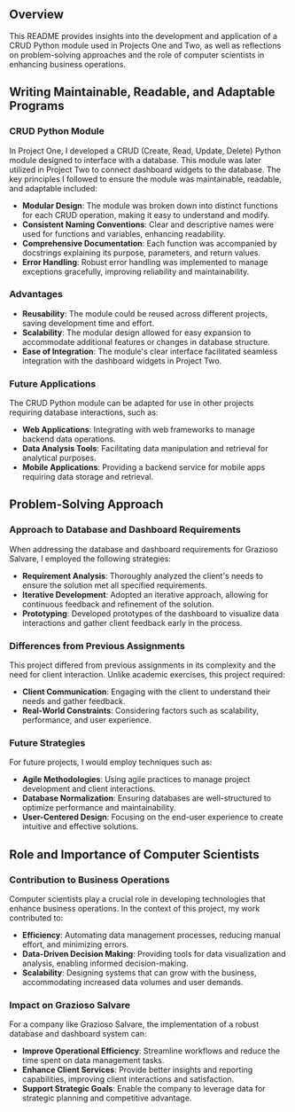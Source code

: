 ## Overview

This README provides insights into the development and application of a CRUD Python module used in Projects One and Two, as well as reflections on problem-solving approaches and the role of computer scientists in enhancing business operations.

## Writing Maintainable, Readable, and Adaptable Programs

### CRUD Python Module

In Project One, I developed a CRUD (Create, Read, Update, Delete) Python module designed to interface with a database. This module was later utilized in Project Two to connect dashboard widgets to the database. The key principles I followed to ensure the module was maintainable, readable, and adaptable included:

- **Modular Design**: The module was broken down into distinct functions for each CRUD operation, making it easy to understand and modify.
- **Consistent Naming Conventions**: Clear and descriptive names were used for functions and variables, enhancing readability.
- **Comprehensive Documentation**: Each function was accompanied by docstrings explaining its purpose, parameters, and return values.
- **Error Handling**: Robust error handling was implemented to manage exceptions gracefully, improving reliability and maintainability.

### Advantages

- **Reusability**: The module could be reused across different projects, saving development time and effort.
- **Scalability**: The modular design allowed for easy expansion to accommodate additional features or changes in database structure.
- **Ease of Integration**: The module's clear interface facilitated seamless integration with the dashboard widgets in Project Two.

### Future Applications

The CRUD Python module can be adapted for use in other projects requiring database interactions, such as:

- **Web Applications**: Integrating with web frameworks to manage backend data operations.
- **Data Analysis Tools**: Facilitating data manipulation and retrieval for analytical purposes.
- **Mobile Applications**: Providing a backend service for mobile apps requiring data storage and retrieval.

## Problem-Solving Approach

### Approach to Database and Dashboard Requirements

When addressing the database and dashboard requirements for Grazioso Salvare, I employed the following strategies:

- **Requirement Analysis**: Thoroughly analyzed the client's needs to ensure the solution met all specified requirements.
- **Iterative Development**: Adopted an iterative approach, allowing for continuous feedback and refinement of the solution.
- **Prototyping**: Developed prototypes of the dashboard to visualize data interactions and gather client feedback early in the process.

### Differences from Previous Assignments

This project differed from previous assignments in its complexity and the need for client interaction. Unlike academic exercises, this project required:

- **Client Communication**: Engaging with the client to understand their needs and gather feedback.
- **Real-World Constraints**: Considering factors such as scalability, performance, and user experience.

### Future Strategies

For future projects, I would employ techniques such as:

- **Agile Methodologies**: Using agile practices to manage project development and client interactions.
- **Database Normalization**: Ensuring databases are well-structured to optimize performance and maintainability.
- **User-Centered Design**: Focusing on the end-user experience to create intuitive and effective solutions.

## Role and Importance of Computer Scientists

### Contribution to Business Operations

Computer scientists play a crucial role in developing technologies that enhance business operations. In the context of this project, my work contributed to:

- **Efficiency**: Automating data management processes, reducing manual effort, and minimizing errors.
- **Data-Driven Decision Making**: Providing tools for data visualization and analysis, enabling informed decision-making.
- **Scalability**: Designing systems that can grow with the business, accommodating increased data volumes and user demands.

### Impact on Grazioso Salvare

For a company like Grazioso Salvare, the implementation of a robust database and dashboard system can:

- **Improve Operational Efficiency**: Streamline workflows and reduce the time spent on data management tasks.
- **Enhance Client Services**: Provide better insights and reporting capabilities, improving client interactions and satisfaction.
- **Support Strategic Goals**: Enable the company to leverage data for strategic planning and competitive advantage.
